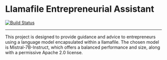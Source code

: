 # Llamafile Entrepreneurial Assistant

[![Build Status](https://github.com/tommymmcguire/AIPI561/actions/workflows/ci.yml/badge.svg)](https://github.com/tommymmcguire/AIPI561/actions)

---

This project is designed to provide guidance and advice to entrepreneurs using a language model encapsulated within a llamafile. The chosen model is Mistral-7B-Instruct, which offers a balanced performance and size, along with a permissive Apache 2.0 license.

